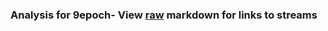 ### Analysis for 9epoch- View [raw](https://raw.githubusercontent.com/microprediction/chess/main/analysis/9epoch/chess_bullet/locations.json) markdown for links to streams